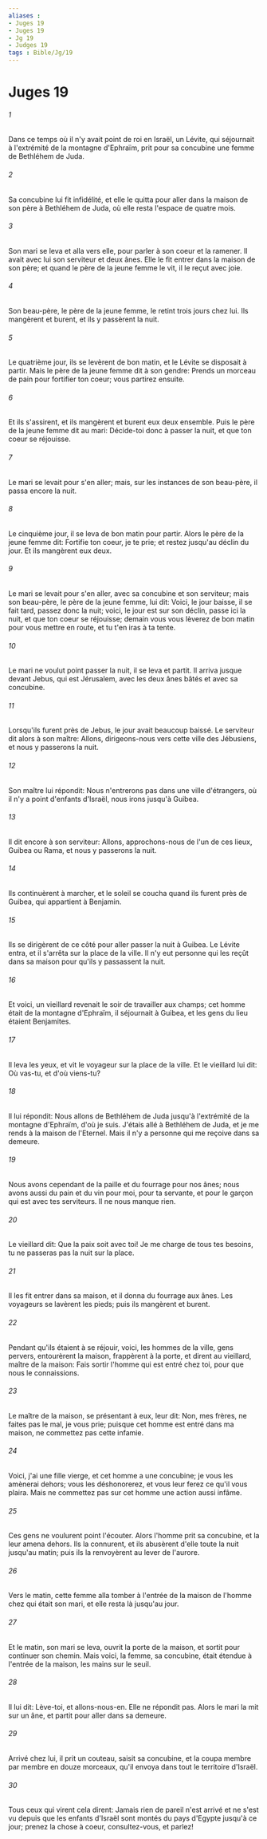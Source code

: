 ```yaml
---
aliases : 
- Juges 19
- Juges 19
- Jg 19
- Judges 19
tags : Bible/Jg/19
---
```


# Juges 19

###### 1
Dans ce temps où il n'y avait point de roi en Israël, un Lévite, qui séjournait à l'extrémité de la montagne d'Ephraïm, prit pour sa concubine une femme de Bethléhem de Juda.
###### 2
Sa concubine lui fit infidélité, et elle le quitta pour aller dans la maison de son père à Bethléhem de Juda, où elle resta l'espace de quatre mois.
###### 3
Son mari se leva et alla vers elle, pour parler à son coeur et la ramener. Il avait avec lui son serviteur et deux ânes. Elle le fit entrer dans la maison de son père; et quand le père de la jeune femme le vit, il le reçut avec joie.
###### 4
Son beau-père, le père de la jeune femme, le retint trois jours chez lui. Ils mangèrent et burent, et ils y passèrent la nuit.
###### 5
Le quatrième jour, ils se levèrent de bon matin, et le Lévite se disposait à partir. Mais le père de la jeune femme dit à son gendre: Prends un morceau de pain pour fortifier ton coeur; vous partirez ensuite.
###### 6
Et ils s'assirent, et ils mangèrent et burent eux deux ensemble. Puis le père de la jeune femme dit au mari: Décide-toi donc à passer la nuit, et que ton coeur se réjouisse.
###### 7
Le mari se levait pour s'en aller; mais, sur les instances de son beau-père, il passa encore la nuit.
###### 8
Le cinquième jour, il se leva de bon matin pour partir. Alors le père de la jeune femme dit: Fortifie ton coeur, je te prie; et restez jusqu'au déclin du jour. Et ils mangèrent eux deux.
###### 9
Le mari se levait pour s'en aller, avec sa concubine et son serviteur; mais son beau-père, le père de la jeune femme, lui dit: Voici, le jour baisse, il se fait tard, passez donc la nuit; voici, le jour est sur son déclin, passe ici la nuit, et que ton coeur se réjouisse; demain vous vous lèverez de bon matin pour vous mettre en route, et tu t'en iras à ta tente.
###### 10
Le mari ne voulut point passer la nuit, il se leva et partit. Il arriva jusque devant Jebus, qui est Jérusalem, avec les deux ânes bâtés et avec sa concubine.
###### 11
Lorsqu'ils furent près de Jebus, le jour avait beaucoup baissé. Le serviteur dit alors à son maître: Allons, dirigeons-nous vers cette ville des Jébusiens, et nous y passerons la nuit.
###### 12
Son maître lui répondit: Nous n'entrerons pas dans une ville d'étrangers, où il n'y a point d'enfants d'Israël, nous irons jusqu'à Guibea.
###### 13
Il dit encore à son serviteur: Allons, approchons-nous de l'un de ces lieux, Guibea ou Rama, et nous y passerons la nuit.
###### 14
Ils continuèrent à marcher, et le soleil se coucha quand ils furent près de Guibea, qui appartient à Benjamin.
###### 15
Ils se dirigèrent de ce côté pour aller passer la nuit à Guibea. Le Lévite entra, et il s'arrêta sur la place de la ville. Il n'y eut personne qui les reçût dans sa maison pour qu'ils y passassent la nuit.
###### 16
Et voici, un vieillard revenait le soir de travailler aux champs; cet homme était de la montagne d'Ephraïm, il séjournait à Guibea, et les gens du lieu étaient Benjamites.
###### 17
Il leva les yeux, et vit le voyageur sur la place de la ville. Et le vieillard lui dit: Où vas-tu, et d'où viens-tu?
###### 18
Il lui répondit: Nous allons de Bethléhem de Juda jusqu'à l'extrémité de la montagne d'Ephraïm, d'où je suis. J'étais allé à Bethléhem de Juda, et je me rends à la maison de l'Eternel. Mais il n'y a personne qui me reçoive dans sa demeure.
###### 19
Nous avons cependant de la paille et du fourrage pour nos ânes; nous avons aussi du pain et du vin pour moi, pour ta servante, et pour le garçon qui est avec tes serviteurs. Il ne nous manque rien.
###### 20
Le vieillard dit: Que la paix soit avec toi! Je me charge de tous tes besoins, tu ne passeras pas la nuit sur la place.
###### 21
Il les fit entrer dans sa maison, et il donna du fourrage aux ânes. Les voyageurs se lavèrent les pieds; puis ils mangèrent et burent.
###### 22
Pendant qu'ils étaient à se réjouir, voici, les hommes de la ville, gens pervers, entourèrent la maison, frappèrent à la porte, et dirent au vieillard, maître de la maison: Fais sortir l'homme qui est entré chez toi, pour que nous le connaissions.
###### 23
Le maître de la maison, se présentant à eux, leur dit: Non, mes frères, ne faites pas le mal, je vous prie; puisque cet homme est entré dans ma maison, ne commettez pas cette infamie.
###### 24
Voici, j'ai une fille vierge, et cet homme a une concubine; je vous les amènerai dehors; vous les déshonorerez, et vous leur ferez ce qu'il vous plaira. Mais ne commettez pas sur cet homme une action aussi infâme.
###### 25
Ces gens ne voulurent point l'écouter. Alors l'homme prit sa concubine, et la leur amena dehors. Ils la connurent, et ils abusèrent d'elle toute la nuit jusqu'au matin; puis ils la renvoyèrent au lever de l'aurore.
###### 26
Vers le matin, cette femme alla tomber à l'entrée de la maison de l'homme chez qui était son mari, et elle resta là jusqu'au jour.
###### 27
Et le matin, son mari se leva, ouvrit la porte de la maison, et sortit pour continuer son chemin. Mais voici, la femme, sa concubine, était étendue à l'entrée de la maison, les mains sur le seuil.
###### 28
Il lui dit: Lève-toi, et allons-nous-en. Elle ne répondit pas. Alors le mari la mit sur un âne, et partit pour aller dans sa demeure.
###### 29
Arrivé chez lui, il prit un couteau, saisit sa concubine, et la coupa membre par membre en douze morceaux, qu'il envoya dans tout le territoire d'Israël.
###### 30
Tous ceux qui virent cela dirent: Jamais rien de pareil n'est arrivé et ne s'est vu depuis que les enfants d'Israël sont montés du pays d'Egypte jusqu'à ce jour; prenez la chose à coeur, consultez-vous, et parlez!
